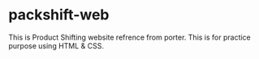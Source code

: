 # packshift-web
This is Product Shifting website refrence from porter. This is for practice purpose using HTML &amp; CSS.
